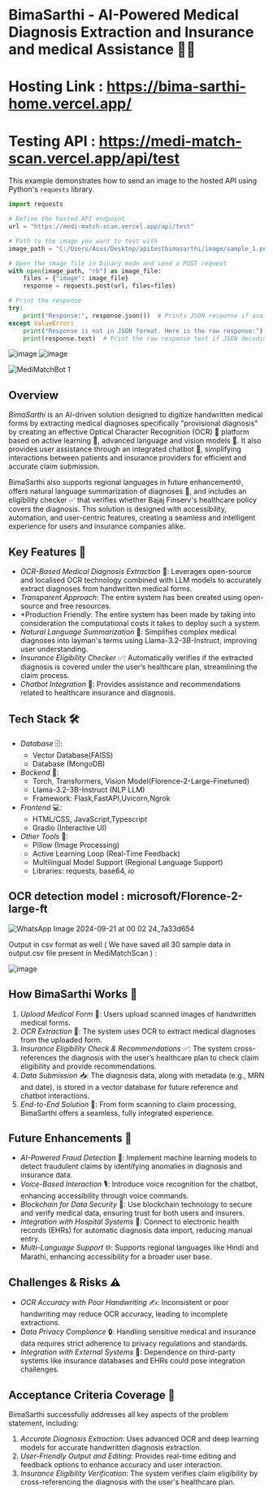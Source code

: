 # BimaSarthi - AI-Powered Medical Diagnosis Extraction and Insurance and medical Assistance 🏥💡
# Hosting Link : https://bima-sarthi-home.vercel.app/
# Testing API : https://medi-match-scan.vercel.app/api/test

This example demonstrates how to send an image to the hosted API using Python's `requests` library.

```python
import requests

# Define the hosted API endpoint
url = "https://medi-match-scan.vercel.app/api/test"

# Path to the image you want to test with
image_path = "C:/Users/Asus/Desktop/apitestbimasarthi/image/sample_1.png"

# Open the image file in binary mode and send a POST request
with open(image_path, "rb") as image_file:
    files = {"image": image_file}
    response = requests.post(url, files=files)

# Print the response
try:
    print("Response:", response.json())  # Prints JSON response if available
except ValueError:
    print("Response is not in JSON format. Here is the raw response:")
    print(response.text)  # Print the raw response text if JSON decoding fails
```

![image](https://github.com/user-attachments/assets/c38eba1b-abb4-4bc2-ada7-8824663f61f7)
![image](https://github.com/user-attachments/assets/f2d51282-cce1-4331-9b32-9e840703a705)



![MediMatchBot 1](https://github.com/user-attachments/assets/e6307b89-002f-4ec1-bd1f-9fc0b3eef6ab)


## Overview
*BimaSarthi* is an AI-driven solution designed to digitize handwritten medical forms by extracting medical diagnoses specifically "provisional diagnosis"  by creating an effective Optical Character Recognition (OCR) 📝 platform based on active learning 🔄, advanced language and vision models 🧠. It also provides user assistance through an integrated chatbot 💬, simplifying interactions between patients and insurance providers for efficient and accurate claim submission.




BimaSarthi also supports regional languages  in future enhancement🌐, offers natural language summarization of diagnoses 🧠, and includes an eligibility checker ✅ that verifies whether Bajaj Finserv's healthcare policy covers the diagnosis. This solution is designed with accessibility, automation, and user-centric features, creating a seamless and intelligent experience for users and insurance companies alike.

## Key Features 🔑
- *OCR-Based Medical Diagnosis Extraction* 📝: Leverages open-source and localised OCR technology combined with LLM models to accurately extract diagnoses from handwritten medical forms.
- *Transparent Approach*: The entire system has been created using open-source and free resources.
- *Production Friendly: The entire system has been made by taking into consideration the computational costs it takes to deploy such a system.
- *Natural Language Summarization* 🧠: Simplifies complex medical diagnoses into layman's terms using Llama-3.2-3B-Instruct, improving user understanding.
- *Insurance Eligibility Checker* ✅: Automatically verifies if the extracted diagnosis is covered under the user’s healthcare plan, streamlining the claim process.
- *Chatbot Integration* 💬: Provides  assistance and recommendations related to healthcare insurance and diagnosis.

## Tech Stack 🛠
- *Database* 🗄: 
  - Vector Database(FAISS)
  - Database (MongoDB)
- *Backend* 🔧:
  - Torch, Transformers, Vision Model(Florence-2-Large-Finetuned)
  - Llama-3.2-3B-Instruct (NLP LLM)
  - Framework: Flask,FastAPI,Uvicorn,Ngrok
- *Frontend* 💻:
  - HTML/CSS, JavaScript,Typescript
  - Gradio (Interactive UI)
- *Other Tools* 🧰:
  - Pillow (Image Processing)
  - Active Learning Loop (Real-Time Feedback)
  - Multilingual Model Support (Regional Language Support)
  - Libraries: requests, base64, io
 
## OCR detection model : microsoft/Florence-2-large-ft

![WhatsApp Image 2024-09-21 at 00 02 24_7a33d654](https://github.com/user-attachments/assets/00c1e1af-6f1f-4020-976e-764456b01c18)

Output in csv format as well ( We have saved all 30 sample data in output.csv file present in MediMatchScan ) :

![image](https://github.com/user-attachments/assets/7eaae952-a1df-4084-be86-f601bfebe864)

## How BimaSarthi Works 🏥
1. *Upload Medical Form* 📄: Users upload scanned images of handwritten medical forms.
2. *OCR Extraction* 📝: The system uses OCR to extract medical diagnoses from the uploaded form.
3. *Insurance Eligibility Check & Recommendations* ✅: The system cross-references the diagnosis with the user’s healthcare plan to check claim eligibility and provide recommendations.
4. *Data Submission* 📥: The diagnosis data, along with metadata (e.g., MRN and date), is stored in a vector database for future reference and chatbot interactions.
5. *End-to-End Solution* 🔄: From form scanning to claim processing, BimaSarthi offers a seamless, fully integrated experience.

## Future Enhancements 🔮
- *AI-Powered Fraud Detection* 🚨: Implement machine learning models to detect fraudulent claims by identifying anomalies in diagnosis and insurance data.
- *Voice-Based Interaction* 🎙: Introduce voice recognition for the chatbot, enhancing accessibility through voice commands.
- *Blockchain for Data Security* 🔐: Use blockchain technology to secure and verify medical data, ensuring trust for both users and insurers.
- *Integration with Hospital Systems* 🏥: Connect to electronic health records (EHRs) for automatic diagnosis data import, reducing manual entry.
- *Multi-Language Support* 🌐: Supports regional languages like Hindi and Marathi, enhancing accessibility for a broader user base.

## Challenges & Risks ⚠
- *OCR Accuracy with Poor Handwriting* ✍: Inconsistent or poor handwriting may reduce OCR accuracy, leading to incomplete extractions.
- *Data Privacy Compliance* 🔒: Handling sensitive medical and insurance data requires strict adherence to privacy regulations and standards.
- *Integration with External Systems* 🔗: Dependence on third-party systems like insurance databases and EHRs could pose integration challenges.

## Acceptance Criteria Coverage 🎯
BimaSarthi successfully addresses all key aspects of the problem statement, including:
1. *Accurate Diagnosis Extraction*: Uses advanced OCR and deep learning models for accurate handwritten diagnosis extraction.
2. *User-Friendly Output and Editing*: Provides real-time editing and feedback options to enhance accuracy and user interaction.
3. *Insurance Eligibility Verification*: The system verifies claim eligibility by cross-referencing the diagnosis with the user's healthcare plan.
